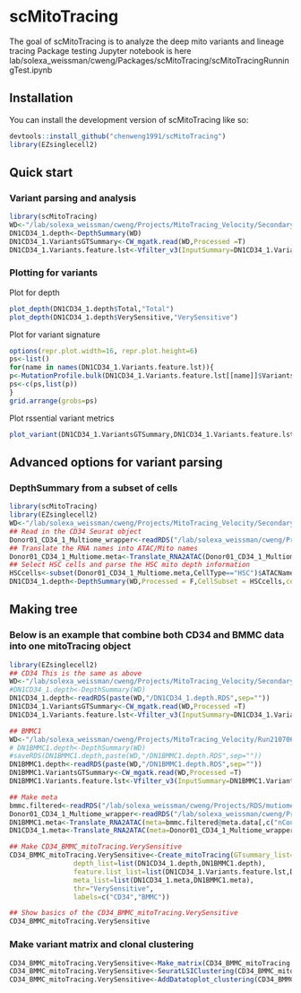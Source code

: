 
# scMitoTracing

<!-- badges: start -->
<!-- badges: end -->

The goal of scMitoTracing is to analyze the deep mito variants and lineage tracing
Package testing Jupyter notebook is here lab/solexa_weissman/cweng/Packages/scMitoTracing/scMitoTracingRunningTest.ipynb

## Installation

You can install the development version of scMitoTracing like so:

``` r
devtools::install_github("chenweng1991/scMitoTracing")
library(EZsinglecell2)
```

## Quick start


### Variant parsing and analysis

``` r
library(scMitoTracing)
WD<-"/lab/solexa_weissman/cweng/Projects/MitoTracing_Velocity/SecondaryAnalysis/Donor01_CD34_1_Multiomekit/MTenrichCombine/Enrich/CW_mgatk/final"
DN1CD34_1.depth<-DepthSummary(WD)
DN1CD34_1.VariantsGTSummary<-CW_mgatk.read(WD,Processed =T)
DN1CD34_1.Variants.feature.lst<-Vfilter_v3(InputSummary=DN1CD34_1.VariantsGTSummary,depth=DN1CD34_1.depth)
```

### Plotting for variants

Plot for depth
``` r
plot_depth(DN1CD34_1.depth$Total,"Total")
plot_depth(DN1CD34_1.depth$VerySensitive,"VerySensitive")
```

Plot for variant signature
``` r
options(repr.plot.width=16, repr.plot.height=6)
ps<-list()
for(name in names(DN1CD34_1.Variants.feature.lst)){
p<-MutationProfile.bulk(DN1CD34_1.Variants.feature.lst[[name]]$Variants)+ggtitle(name)+theme(title =element_text(size=20))
ps<-c(ps,list(p))
}
grid.arrange(grobs=ps)
```

Plot rssential variant metrics
```r
plot_variant(DN1CD34_1.VariantsGTSummary,DN1CD34_1.Variants.feature.lst,depth=DN1CD34_1.depth,cat=c("Total","VerySensitive","Sensitive","Specific"),p4xlim = 30)
```

## Advanced options for variant parsing

### DepthSummary from a subset of cells
```r
library(scMitoTracing)
library(EZsinglecell2)
WD<-"/lab/solexa_weissman/cweng/Projects/MitoTracing_Velocity/SecondaryAnalysis/Donor01_CD34_1_Multiomekit/MTenrichCombine/Enrich/CW_mgatk/final"
## Read in the CD34 Seurat object
Donor01_CD34_1_Multiome_wrapper<-readRDS("/lab/solexa_weissman/cweng/Projects/RDS/Donor01_CD34_1_Multiome_wrapper.RDS")
## Translate the RNA names into ATAC/Mito names
Donor01_CD34_1_Multiome.meta<-Translate_RNA2ATAC(Donor01_CD34_1_Multiome_wrapper$seurat@meta.data)
## Select HSC cells and parse the HSC mito depth information
HSCcells<-subset(Donor01_CD34_1_Multiome.meta,CellType=="HSC")$ATACName
DN1CD34_1.depth<-DepthSummary(WD,Processed = F,CellSubset = HSCcells,cellSubSetName = "HSC")
```

## Making tree
### Below is an example that combine both CD34 and BMMC data into one mitoTracing object

``` r
library(EZsinglecell2)
## CD34 This is the same as above
WD<-"/lab/solexa_weissman/cweng/Projects/MitoTracing_Velocity/SecondaryAnalysis/Donor01_CD34_1_Multiomekit/MTenrichCombine/Enrich/CW_mgatk/final"
#DN1CD34_1.depth<-DepthSummary(WD)
DN1CD34_1.depth<-readRDS(paste(WD,"/DN1CD34_1.depth.RDS",sep=""))
DN1CD34_1.VariantsGTSummary<-CW_mgatk.read(WD,Processed =T)
DN1CD34_1.Variants.feature.lst<-Vfilter_v3(InputSummary=DN1CD34_1.VariantsGTSummary,depth=DN1CD34_1.depth)

## BMMC1
WD<-"/lab/solexa_weissman/cweng/Projects/MitoTracing_Velocity/Run210706L2/COMBINE_CALLV/CW_mgatk_Full/final"
# DN1BMMC1.depth<-DepthSummary(WD)
#saveRDS(DN1BMMC1.depth,paste(WD,"/DN1BMMC1.depth.RDS",sep=""))
DN1BMMC1.depth<-readRDS(paste(WD,"/DN1BMMC1.depth.RDS",sep=""))
DN1BMMC1.VariantsGTSummary<-CW_mgatk.read(WD,Processed =T)
DN1BMMC1.Variants.feature.lst<-Vfilter_v3(InputSummary=DN1BMMC1.VariantsGTSummary,depth=DN1BMMC1.depth)

## Make meta
bmmc.filtered<-readRDS("/lab/solexa_weissman/cweng/Projects/RDS/mutiome.donor01_bmmc01.RNA.filtered.RDS") 
Donor01_CD34_1_Multiome_wrapper<-readRDS("/lab/solexa_weissman/cweng/Projects/RDS/Donor01_CD34_1_Multiome_wrapper.RDS")
DN1BMMC1.meta<-Translate_RNA2ATAC(meta=bmmc.filtered@meta.data[,c("nCount_RNA","nFeature_RNA","CellType")])
DN1CD34_1.meta<-Translate_RNA2ATAC(meta=Donor01_CD34_1_Multiome_wrapper$seurat@meta.data[,c("nCount_RNA","nFeature_RNA","CellType")])

## Make CD34_BMMC_mitoTracing.VerySensitive
CD34_BMMC_mitoTracing.VerySensitive<-Create_mitoTracing(GTsummary_list=list(DN1CD34_1.VariantsGTSummary,DN1BMMC1.VariantsGTSummary),
                depth_list=list(DN1CD34_1.depth,DN1BMMC1.depth),
                feature.list_list=list(DN1CD34_1.Variants.feature.lst,DN1BMMC1.Variants.feature.lst),
                meta_list=list(DN1CD34_1.meta,DN1BMMC1.meta),
                thr="VerySensitive",
                labels=c("CD34","BMMC"))

## Show basics of the CD34_BMMC_mitoTracing.VerySensitive
CD34_BMMC_mitoTracing.VerySensitive
```

### Make variant matrix and clonal clustering
``` r
CD34_BMMC_mitoTracing.VerySensitive<-Make_matrix(CD34_BMMC_mitoTracing.VerySensitive)
CD34_BMMC_mitoTracing.VerySensitive<-SeuratLSIClustering(CD34_BMMC_mitoTracing.VerySensitive)
CD34_BMMC_mitoTracing.VerySensitive<-AddDatatoplot_clustering(CD34_BMMC_mitoTracing.VerySensitive)
```


